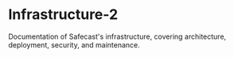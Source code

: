 # Infrastructure-2
Documentation of Safecast's infrastructure, covering architecture, deployment, security, and maintenance.
